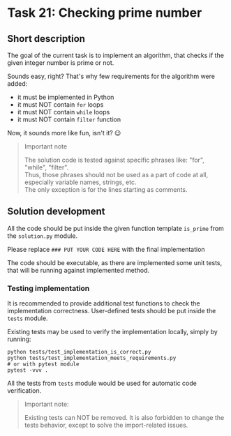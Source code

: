 # Task 21: Checking prime number

## Short description

The goal of the current task is to implement an algorithm, that checks if the given integer number
is prime or not.

Sounds easy, right? That's why few requirements for the algorithm were added:

- it must be implemented in Python
- it must NOT contain `for` loops
- it must NOT contain `while` loops
- it must NOT contain `filter` function

Now, it sounds more like fun, isn't it? 😉

> Important note
>
> The solution code is tested against specific phrases like: "for", "while", "filter".  
> Thus, those phrases should not be used as a part of code at all, especially variable names, strings, etc.  
> The only exception is for the lines starting as comments.

## Solution development

All the code should be put inside the given function template `is_prime` from the `solution.py` module.

Please replace `### PUT YOUR CODE HERE` with the final implementation

The code should be executable, as there are implemented some unit tests, that will be running
against implemented method.

### Testing implementation

It is recommended to provide additional test functions to check the implementation correctness.
User-defined tests should be put inside the `tests` module.

Existing tests may be used to verify the implementation locally, simply by running:

```shell
python tests/test_implementation_is_correct.py
python tests/test_implementation_meets_requirements.py
# or with pytest module
pytest -vvv .
```

All the tests from `tests` module would be used for automatic code verification.

> Important note:
>
> Existing tests can NOT be removed. It is also forbidden to change the tests behavior, except to solve the import-related issues.
